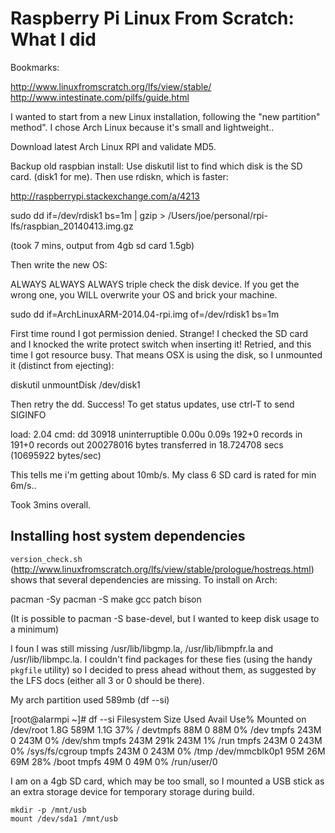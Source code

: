 # Raspberry Pi Linux From Scratch: What I did

Bookmarks:

http://www.linuxfromscratch.org/lfs/view/stable/
http://www.intestinate.com/pilfs/guide.html

I wanted to start from a new Linux installation, following the "new partition" method". I chose Arch Linux because it's small and lightweight.. 

Download latest Arch Linux RPI and validate MD5.

Backup old raspbian install:
Use diskutil  list to find which disk is the SD card. (disk1 for me). Then use rdiskn, which is faster:

http://raspberrypi.stackexchange.com/a/4213

sudo dd if=/dev/rdisk1 bs=1m | gzip > /Users/joe/personal/rpi-lfs/raspbian_20140413.img.gz

(took 7 mins, output from 4gb sd card 1.5gb)

Then write the new OS:

ALWAYS ALWAYS ALWAYS triple check the disk device. If you get the wrong one, you WILL overwrite your OS and brick your machine.

sudo dd if=ArchLinuxARM-2014.04-rpi.img of=/dev/rdisk1 bs=1m

First time round I got permission denied. Strange! I checked the SD card and I knocked the write protect switch when inserting it! Retried, and this time I got resource busy. That means OSX is using the disk, so I unmounted it (distinct from ejecting):

diskutil unmountDisk /dev/disk1

Then retry the dd. Success! To get status updates, use ctrl-T to send SIGINFO

load: 2.04  cmd: dd 30918 uninterruptible 0.00u 0.09s
192+0 records in
191+0 records out
200278016 bytes transferred in 18.724708 secs (10695922 bytes/sec)

This tells me i'm getting about 10mb/s. My class 6 SD card is rated for min 6m/s..

Took 3mins overall.

## Installing host system dependencies

`version_check.sh` (http://www.linuxfromscratch.org/lfs/view/stable/prologue/hostreqs.html) shows that several dependencies are missing. To install on Arch:

pacman -Sy
pacman -S make gcc patch bison

(It is possible to pacman -S base-devel, but I wanted to keep disk usage to a minimum)

I foun I was still missing /usr/lib/libgmp.la, /usr/lib/libmpfr.la and /usr/lib/libmpc.la. I couldn't find packages for these fies (using the handy `pkgfile` utility) so I decided to press ahead without them, as suggested by the LFS docs (either all 3 or 0 should be there).

My arch partition used 589mb (df --si)

[root@alarmpi ~]# df --si
Filesystem      Size  Used Avail Use% Mounted on
/dev/root       1.8G  589M  1.1G  37% /
devtmpfs         88M     0   88M   0% /dev
tmpfs           243M     0  243M   0% /dev/shm
tmpfs           243M  291k  243M   1% /run
tmpfs           243M     0  243M   0% /sys/fs/cgroup
tmpfs           243M     0  243M   0% /tmp
/dev/mmcblk0p1   95M   26M   69M  28% /boot
tmpfs            49M     0   49M   0% /run/user/0


I am on a 4gb SD card, which may be too small, so I mounted a USB stick as an extra storage device for temporary storage during build.

    mkdir -p /mnt/usb
    mount /dev/sda1 /mnt/usb


